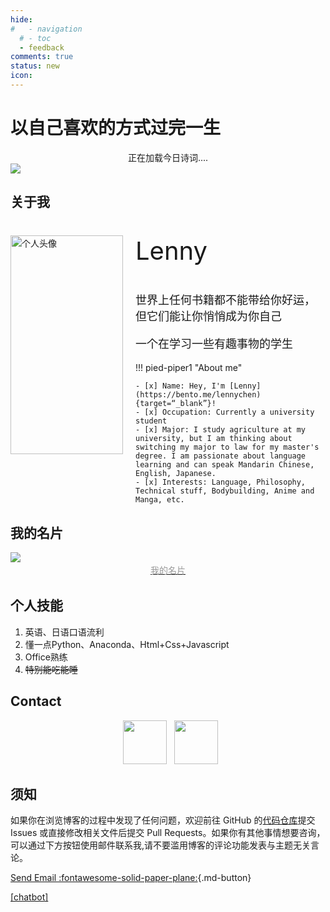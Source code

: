 ```yaml
---
hide:
#   - navigation
  # - toc
  - feedback
comments: true
status: new
icon: 
---
```

# 以自己喜欢的方式过完一生

<script src="https://cdn.jsdelivr.net/npm/@fancyapps/ui@5.0/dist/fancybox/fancybox.umd.js"></script>
<link
  rel="stylesheet"
  href="https://cdn.jsdelivr.net/npm/@fancyapps/ui@5.0/dist/fancybox/fancybox.css"
/>



<center> 
<span id="jinrishici-sentence">正在加载今日诗词....</span>
<script src="https://sdk.jinrishici.com/v2/browser/jinrishici.js" charset="utf-8"></script>
</center>   


<img class="img1" src="https://s2.loli.net/2024/04/01/7zRsi1DYfcyF5uT.jpg">


## 关于我
<div id="rcorners3" >
  <img class="img1" src="https://s2.loli.net/2024/04/01/GrIZRcd4jpKbxyg.jpg"  width="180" height="350" alt="个人头像" align="left" style="margin-right: 20px; "/>
  <div>
    <p style="font-size: 40px">Lenny</p>
    <p style="font-size: 18px">世界上任何书籍都不能带给你好运，但它们能让你悄悄成为你自己</p>
    <p style="font-size: 18px">一个在学习一些有趣事物的学生</p>
  </div>
</div>



!!! pied-piper1 "About me"
    
    - [x] Name: Hey, I'm [Lenny](https://bento.me/lennychen){target=“_blank”}!
    - [x] Occupation: Currently a university student
    - [x] Major: I study agriculture at my university, but I am thinking about switching my major to law for my master's degree. I am passionate about language learning and can speak Mandarin Chinese, English, Japanese.
    - [x] Interests: Language, Philosophy, Technical stuff, Bodybuilding, Anime and Manga, etc.

## 我的名片

<a href="https://muselink.cc/lennychen" target="_blank">
  <img class="img1" src="https://s2.loli.net/2024/04/01/niAYJgW7IB49Epl.png"  >
  <center>
    <div style="color:orange; 
    color: #999;
    padding: 2px;">我的名片</div>
  </center>  
</a>

<!-- ## 个人简历
[个人简历(在线)](https://cv.devtool.tech/preview/538d1d22-c3a3-4611-9ffb-be6d8fbf0e8c) 
-->

## 个人技能
1. 英语、日语口语流利
2. 懂一点Python、Anaconda、Html+Css+Javascript
3. Office熟练
4. ~~特别能吃能睡~~
 

## Contact
<p align="center">
&nbsp; <a href="https://www.instagram.com/lennychen13_/" target="_blank" rel="noopener noreferrer"><img src="https://img.icons8.com/plasticine/100/000000/instagram-new.png" width="70" /></a>  
&nbsp; <a href="lennychenlaw@gmail.com" target="_blank" rel="noopener noreferrer"><img src="https://img.icons8.com/plasticine/100/000000/gmail.png"  width="70" /></a>
</p>
<!-- <figure markdown >
  ![Image title](https://s1.imagehub.cc/images/2024/02/02/43c746351261969a02bda7d743199604.jpeg){.img1}
  <figcaption>公众号</figcaption>
</figure> 
-->


<head>

<script>
function _howxm(){_howxmQueue.push(arguments)}
window._howxmQueue=window._howxmQueue||[];
_howxm('setAppID','14429fca-cac1-4551-a472-b046a96ebb75');
(function(){var scriptId='howxm_script';
if(!document.getElementById(scriptId)){
var e=document.createElement('script'),
t=document.getElementsByTagName('script')[0];
e.setAttribute('id',scriptId);
e.type='text/javascript';e.async=!0;
e.src='https://static.howxm.com/sdk.js';
t.parentNode.insertBefore(e,t)}})();
</script>

</head>

## 须知
如果你在浏览博客的过程中发现了任何问题，欢迎前往 GitHub 的[代码仓库](https://github.com/LennyChenLaw/LennyChenLaw.github.io)提交 Issues 或直接修改相关文件后提交 Pull Requests。如果你有其他事情想要咨询，可以通过下方按钮使用邮件联系我,请不要滥用博客的评论功能发表与主题无关言论。

[Send Email :fontawesome-solid-paper-plane:](mailto:<wangkewen821@gmail.com>){.md-button}
<!-- <a target="_blank"  href="mailto:wangkewen821@gmail.com""><button class="buttonxuan2" style="vertical-align:middle" ><span>Send Email:fontawesome-solid-paper-plane: </span></button></a> -->

<chat-bot platform_id="d19a99ed-b684-4d64-8c70-7663d974af17" user_id="325b3ae2-0317-4c5f-9f9b-c4ce0e51e36b" chatbot_id="8eedef48-41ef-4f78-97d9-71e8197a452d"><a href="https://www.chatsimple.ai/?utm_source=widget&utm_medium=referral">[chatbot]</a></chat-bot><script src="https://cdn.chatsimple.ai/chat-bot-loader.js" defer></script>
